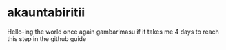 # akauntabiritii
Hello-ing the world once again
gambarimasu if it takes me 4 days to reach this step in the github guide
